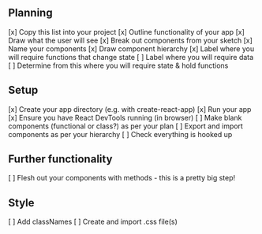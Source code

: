 ## Planning
[x] Copy this list into your project
[x] Outline functionality of your app
[x] Draw what the user will see
[x] Break out components from your sketch
[x] Name your components
[x] Draw component hierarchy
[x] Label where you will require functions that change state
[ ] Label where you will require data
[ ] Determine from this where you will require state & hold functions

## Setup
[x] Create your app directory (e.g. with create-react-app)
[x] Run your app
[x] Ensure you have React DevTools running (in browser)
[ ] Make blank components (functional or class?) as per your plan
[ ] Export and import components as per your hierarchy
[ ] Check everything is hooked up

## Further functionality
[ ] Flesh out your components with methods - this is a pretty big step!

## Style
[ ] Add classNames
[ ] Create and import .css file(s)
